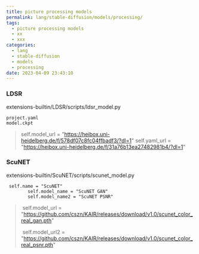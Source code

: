 ```yaml
---
title: picture processing models
permalink: lang/stable-diffusion/models/processing/
tags:
  - picture processing models
  - xx
  - xxx
categories:
  - lang
  - stable-diffusion
  - models
  - processing
date: 2023-04-09 23:43:10
---
```


### LDSR

extensions-builtin/LDSR/scripts/ldsr_model.py

```
project.yaml
model.ckpt
```

>  self.model_url = "https://heibox.uni-heidelberg.de/f/578df07c8fc04ffbadf3/?dl=1"
>  self.yaml_url = "https://heibox.uni-heidelberg.de/f/31a76b13ea27482981b4/?dl=1"

<!--more-->



### ScuNET

extensions-builtin/ScuNET/scripts/scunet_model.py

```
 self.name = "ScuNET"
        self.model_name = "ScuNET GAN"
        self.model_name2 = "ScuNET PSNR"
```

>​        self.model_url = "https://github.com/cszn/KAIR/releases/download/v1.0/scunet_color_real_gan.pth"
>
>​        self.model_url2 = "https://github.com/cszn/KAIR/releases/download/v1.0/scunet_color_real_psnr.pth"
>
>





